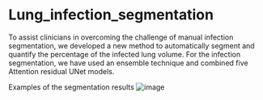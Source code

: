 # Lung_infection_segmentation
To assist clinicians in overcoming the challenge of manual infection segmentation, we developed a new method to automatically segment and quantify the percentage of the infected lung volume.
For the infection segmentation, we have used an ensemble technique and combined five Attention residual UNet models.

Examples of the segmentation results
![image](https://github.com/nafiseh1425/Lung_infection_segmentation/assets/71519929/eb6bc252-0b7d-4d0d-9911-cbce36189e1b)
